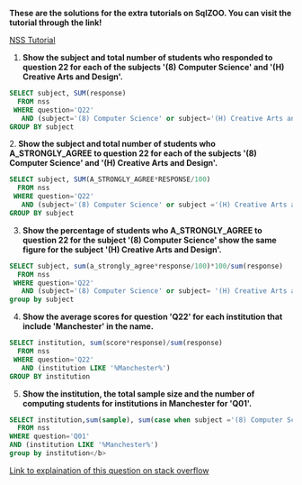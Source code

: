 <b> These are the solutions for the extra tutorials on SqlZOO. You can visit the tutorial through the link!</b>

[NSS Tutorial](https://sqlzoo.net/wiki/NSS_Tutorial)<br>
1. <b>Show the subject and total number of students who responded to 
question 22 for each of the subjects '(8) Computer Science' and '(H) Creative Arts and Design'.</b>
```sql
SELECT subject, SUM(response)
  FROM nss
 WHERE question='Q22'
   AND (subject='(8) Computer Science' or subject='(H) Creative Arts and Design')
GROUP BY subject
```

2.<b> Show the subject and total number of students who A_STRONGLY_AGREE to question 22 
for each of the subjects '(8) Computer Science' and '(H) Creative Arts and Design'.</b>
```sql
SELECT subject, SUM(A_STRONGLY_AGREE*RESPONSE/100)
  FROM nss
 WHERE question='Q22'
   AND (subject='(8) Computer Science' or subject ='(H) Creative Arts and Design')
GROUP BY subject
```

3. <b>Show the percentage of students who A_STRONGLY_AGREE to question 22 for the subject 
'(8) Computer Science' show the same figure for the subject '(H) Creative Arts and Design'.</b>

```sql
SELECT subject, sum(a_strongly_agree*response/100)*100/sum(response)
  FROM nss
 WHERE question='Q22'
   AND (subject='(8) Computer Science' or subject= '(H) Creative Arts and Design')
group by subject
```

4. <b>Show the average scores for question 'Q22' for each institution that include 'Manchester' in the name.</b>
```sql
SELECT institution, sum(score*response)/sum(response)
  FROM nss
 WHERE question='Q22'
   AND (institution LIKE '%Manchester%')
GROUP BY institution
```
5. <b>Show the institution, the total sample size and the number of computing students for institutions in Manchester for 'Q01'.</b>
```sql
SELECT institution,sum(sample), sum(case when subject ='(8) Computer Science' then sample else 0 end)
  FROM nss
WHERE question='Q01' 
AND (institution LIKE '%Manchester%') 
group by institution</b>
```
[Link to explaination of this question on stack overflow](https://stackoverflow.com/questions/64921991/looking-for-an-explantion-for-the-official-answer-to-sqlzoo-nss-tutorial-8)
